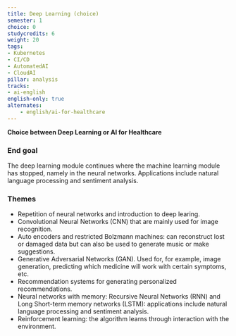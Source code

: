 ```yaml
---
title: Deep Learning (choice)
semester: 1
choice: 0
studycredits: 6
weight: 20
tags:
- Kubernetes
- CI/CD
- AutomatedAI
- CloudAI
pillar: analysis
tracks:
- ai-english
english-only: true
alternates:
    - english/ai-for-healthcare
---
```


**Choice between Deep Learning or AI for Healthcare**

### End goal
The deep learning module continues where the machine learning module has stopped, namely in the neural networks. Applications include natural language processing and sentiment analysis.

### Themes
- Repetition of neural networks and introduction to deep learing.
- Convolutional Neural Networks (CNN) that are mainly used for image recognition.
- Auto encoders and restricted Bolzmann machines: can reconstruct lost or damaged data but can also be used to generate music or make suggestions.
- Generative Adversarial Networks (GAN). Used for, for example, image generation, predicting which medicine will work with certain symptoms, etc.
- Recommendation systems for generating personalized recommendations.
- Neural networks with memory: Recursive Neural Networks (RNN) and Long Short-term memory networks (LSTM): applications include natural language processing and sentiment analysis.
- Reinforcement learning: the algorithm learns through interaction with the environment.